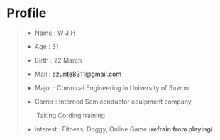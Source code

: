 # Profile

> - Name : W J H
>
> - Age : 31
>
> - Birth : 22 March
>
> - Mail : azurite8311@gmail.com
>
> - Major : Chemical Engineering in University of Suwon
>
> - Carrer :  Interned Semiconductor equipment company,
>
>   ​				Taking Cording training
>
> - interest : Fitness, Doggy, Online Game (**refrain from playing**)
>
>   

